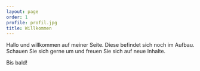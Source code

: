 ```yaml
---
layout: page
order: 1
profile: profil.jpg
title: Willkommen
---
```


Hallo und willkommen auf meiner Seite. Diese befindet sich noch im Aufbau. 
Schauen Sie sich gerne um und freuen Sie sich auf neue Inhalte.

Bis bald!
